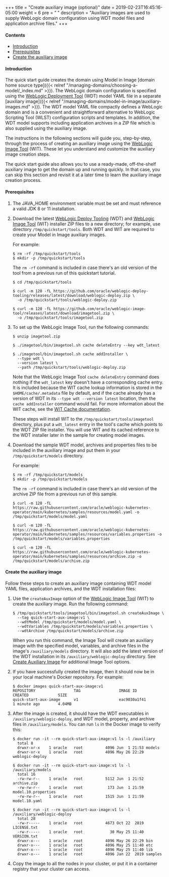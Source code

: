 +++
title = "Create auxiliary image (optional)"
date = 2019-02-23T16:45:16-05:00
weight = 6
pre = "<b> </b>"
description = "Auxiliary images are used to supply WebLogic domain configuration using WDT model files and application archive files."
+++

#### Contents
* [Introduction](#introduction)
* [Prerequisites](#prerequisites)
* [Create the auxiliary image](#create-the-auxiliary-image)

#### Introduction
The quick start guide creates the domain using Model in Image [domain home source type]({{< relref "/managing-domains/choosing-a-model/_index.md" >}}). The WebLogic domain configuration is specified using the [WebLogic Deployment Tool](https://oracle.github.io/weblogic-deploy-tooling/) (WDT) model YAML file in a separate [auxiliary image]({{< relref "/managing-domains/model-in-image/auxiliary-images.md" >}}). The WDT model YAML file compactly defines a WebLogic domain and is a convenient and straightforward alternative to WebLogic Scripting Tool (WLST) configuration scripts and templates. In addition, the WDT model supports including application archives in a ZIP file which is also supplied using the auxiliary image. 

The instructions in the following sections will guide you, step-by-step, through the process of creating an auxiliary image using the [WebLogic Image Tool](https://oracle.github.io/weblogic-image-tool/) (WIT). These let you understand and customize the auxiliary image creation steps. 

The quick start guide also allows you to use a ready-made, off-the-shelf auxiliary image to get the domain up and running quickly. In that case, you can skip this section and revisit it at a later time to learn the auxiliary image creation process.


#### Prerequisites
1. The JAVA_HOME environment variable must be set and must reference a valid JDK 8 or 11 installation.

1. Download the latest [WebLogic Deploy Tooling](https://github.com/oracle/weblogic-deploy-tooling/releases) (WDT) and [WebLogic Image Tool](https://github.com/oracle/weblogic-image-tool/releases) (WIT) installer ZIP files to a new directory; for example, use directory `/tmp/quickstart/tools`. Both WDT and WIT are required to create your Model in Image auxiliary images.

   For example:
   ```
   $ rm -rf /tmp/quickstart/tools
   $ mkdir -p /tmp/quickstart/tools
   ```
   The `rm -rf` command is included in case there's an
   old version of the tool from a
   previous run of this quickstart tutorial.

   ```shell
   $ cd /tmp/quickstart/tools
   ```
   ```shell
   $ curl -m 120 -fL https://github.com/oracle/weblogic-deploy-tooling/releases/latest/download/weblogic-deploy.zip \
     -o /tmp/quickstart/tools/weblogic-deploy.zip
   ```
   ```shell
   $ curl -m 120 -fL https://github.com/oracle/weblogic-image-tool/releases/latest/download/imagetool.zip \
     -o /tmp/quickstart/tools/imagetool.zip
   ```

1. To set up the WebLogic Image Tool, run the following commands:

   ```shell
   $ unzip imagetool.zip
   ```
   ```shell
   $ ./imagetool/bin/imagetool.sh cache deleteEntry --key wdt_latest
   ```
   ```shell
   $ ./imagetool/bin/imagetool.sh cache addInstaller \
     --type wdt \
     --version latest \
     --path /tmp/quickstart/tools/weblogic-deploy.zip
   ```

   Note that the WebLogic Image Tool `cache deleteEntry` command does nothing
   if the `wdt_latest` key doesn't have a corresponding cache entry. It is included
   because the WIT cache lookup information is stored in the `$HOME/cache/.metadata`
   file by default, and if the cache already
   has a version of WDT in its `--type wdt --version latest` location, then the
   `cache addInstaller` command would fail.
   For more information about the WIT cache, see the
   [WIT Cache documentation](https://oracle.github.io/weblogic-image-tool/userguide/tools/cache/).

   These steps will install WIT to the `/tmp/quickstart/tools/imagetool` directory,
   plus put a `wdt_latest` entry in the tool's cache which points to the WDT ZIP file installer.
   You will use WIT and its cached reference to the WDT installer later in the sample for creating model images.

1. Download the sample WDT model, archives and properties files to be included in the auxiliary image and put them in your `/tmp/quickstart/models` directory.

   For example:
   ```
   $ rm -rf /tmp/quickstart/models
   $ mkdir -p /tmp/quickstart/models
   ```
   The `rm -rf` command is included in case there's an
   old version of the archive ZIP file from a
   previous run of this sample.


   ```
   $ curl -m 120 -fL https://raw.githubusercontent.com/oracle/weblogic-kubernetes-operator/main/kubernetes/samples/resources/model.yaml -o /tmp/quickstart/models/model.yaml
   ```

   ```
   $ curl -m 120 -fL https://raw.githubusercontent.com/oracle/weblogic-kubernetes-operator/main/kubernetes/samples/resources/variables.properties -o /tmp/quickstart/models/variables.properties
   ```

   ```
   $ curl -m 120 -fL https://raw.githubusercontent.com/oracle/weblogic-kubernetes-operator/main/kubernetes/samples/resources/archive.zip -o /tmp/quickstart/models/archive.zip
   ```

#### Create the auxiliary image

Follow these steps to create an auxiliary image containing
WDT model YAML files, application archives, and the WDT installation files:


1. Use the `createAuxImage` option of the [WebLogic Image Tool](https://oracle.github.io/weblogic-image-tool/userguide/tools/create-aux-image/) (WIT) to create the auxiliary image. Run the following command:

     ```shell
     $ /tmp/quickstart/tools/imagetool/bin/imagetool.sh createAuxImage \
       --tag quick-start-aux-image:v1 \
       --wdtModel /tmp/quickstart/models/model.yaml \
       --wdtVariables /tmp/quickstart/models/variables.properties \
       --wdtArchive /tmp/quickstart/models/archive.zip
     ```

     When you run this command, the Image Tool will create an auxiliary image with the specified model, variables, and archive files in the
     image's `/auxiliary/models` directory. It will also add the latest version of the WDT installation in its `/auxiliary/weblogic-deploy` directory.
     See [Create Auxiliary Image](https://oracle.github.io/weblogic-image-tool/userguide/tools/create-aux-image/) for additional Image Tool options.

1. If you have successfully created the image, then it should now be in your local machine's Docker repository. For example:

    ```
    $ docker images quick-start-aux-image:v1
    REPOSITORY                 TAG                 IMAGE ID            CREATED             SIZE
    quick-start-aux-image      v1                  eac9030a1f41        1 minute ago        4.04MB
    ```


1. After the image is created, it should have the WDT executables in
   `/auxiliary/weblogic-deploy`, and WDT model, property, and archive
   files in `/auxiliary/models`. You can run `ls` in the Docker
   image to verify this:

   ```shell
   $ docker run -it --rm quick-start-aux-image:v1 ls -l /auxiliary
     total 8
     drwxr-xr-x    1 oracle   root          4096 Jun  1 21:53 models
     drwxr-xr-x    1 oracle   root          4096 May 26 22:29 weblogic-deploy

   $ docker run -it --rm quick-start-aux-image:v1 ls -l /auxiliary/models
     total 16
     -rw-rw-r--    1 oracle   root          5112 Jun  1 21:52 archive.zip
     -rw-rw-r--    1 oracle   root           173 Jun  1 21:59 model.10.properties
     -rw-rw-r--    1 oracle   root          1515 Jun  1 21:59 model.10.yaml

   $ docker run -it --rm quick-start-aux-image:v1 ls -l /auxiliary/weblogic-deploy
     total 28
     -rw-r-----    1 oracle   root          4673 Oct 22  2019 LICENSE.txt
     -rw-r-----    1 oracle   root            30 May 25 11:40 VERSION.txt
     drwxr-x---    1 oracle   root          4096 May 26 22:29 bin
     drwxr-x---    1 oracle   root          4096 May 25 11:40 etc
     drwxr-x---    1 oracle   root          4096 May 25 11:40 lib
     drwxr-x---    1 oracle   root          4096 Jan 22  2019 samples

   ```

1. Copy the image to all the nodes in your cluster, or put it in a container registry that your cluster can access.
